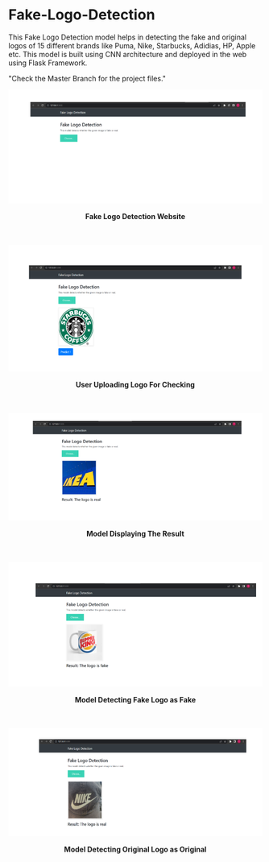 # Fake-Logo-Detection
This Fake Logo Detection model helps in detecting the fake and original logos of 15 different brands like Puma, Nike, Starbucks, Adidias, HP, Apple etc. This model is built using CNN architecture and deployed in the web using Flask Framework.

"Check the Master Branch for the project files."

![](Website.png)
<div align="center">
  <strong>Fake Logo Detection Website</strong>
</div>
<br>
<br>

![](UserUploadingLogoForChecking.png)
<div align="center">
  <strong>User Uploading Logo For Checking</strong>
</div>
<br>
<br>

![](ModelDisplayingTheResult.png)
<div align="center">
  <strong>Model Displaying The Result</strong>
</div>
<br>
<br>

![](ModelDetectingFakeLogoasFake.png)
<div align="center">
  <strong>Model Detecting Fake Logo as Fake</strong>
</div>
<br>
<br>

![](ModelDetectingOriginalLogoasOriginal.png)
<div align="center">
  <strong>Model Detecting Original Logo as Original</strong>
</div>
<br>
<br>

